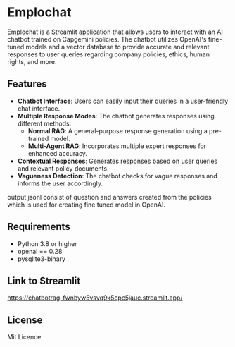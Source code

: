 


# Emplochat

Emplochat is a Streamlit application that allows users to interact with an AI chatbot trained on Capgemini policies. The chatbot utilizes OpenAI's fine-tuned models and a vector database to provide accurate and relevant responses to user queries regarding company policies, ethics, human rights, and more. 

## Features

- **Chatbot Interface**: Users can easily input their queries in a user-friendly chat interface.
- **Multiple Response Modes**: The chatbot generates responses using different methods:
  - **Normal RAG**: A general-purpose response generation using a pre-trained model.
  - **Multi-Agent RAG**: Incorporates multiple expert responses for enhanced accuracy.
- **Contextual Responses**: Generates responses based on user queries and relevant policy documents.
- **Vagueness Detection**: The chatbot checks for vague responses and informs the user accordingly.

output.jsonl consist of question and answers created from the policies which is used for creating fine tuned model in OpenAI.


## Requirements

- Python 3.8 or higher
- openai == 0.28
- pysqlite3-binary

## Link to Streamlit

https://chatbotrag-fwnbyw5vsvq9k5cpc5jauc.streamlit.app/

## License
Mit Licence
